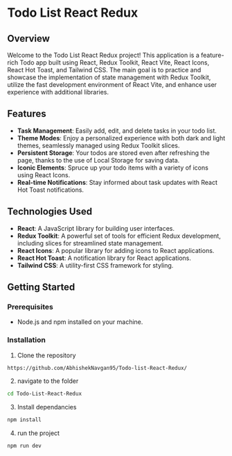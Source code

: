 # Todo List React Redux

## Overview

Welcome to the Todo List React Redux project! This application is a feature-rich Todo app built using React, Redux Toolkit, React Vite, React Icons, React Hot Toast, and Tailwind CSS. The main goal is to practice and showcase the implementation of state management with Redux Toolkit, utilize the fast development environment of React Vite, and enhance user experience with additional libraries.

## Features

- **Task Management**: Easily add, edit, and delete tasks in your todo list.
- **Theme Modes**: Enjoy a personalized experience with both dark and light themes, seamlessly managed using Redux Toolkit slices.
- **Persistent Storage**: Your todos are stored even after refreshing the page, thanks to the use of Local Storage for saving data.
- **Iconic Elements**: Spruce up your todo items with a variety of icons using React Icons.
- **Real-time Notifications**: Stay informed about task updates with React Hot Toast notifications.

## Technologies Used

- **React**: A JavaScript library for building user interfaces.
- **Redux Toolkit**: A powerful set of tools for efficient Redux development, including slices for streamlined state management.
- **React Icons**: A popular library for adding icons to React applications.
- **React Hot Toast**: A notification library for React applications.
- **Tailwind CSS**: A utility-first CSS framework for styling.

## Getting Started

### Prerequisites

- Node.js and npm installed on your machine.

### Installation

1. Clone the repository

```bash
https://github.com/AbhishekNavgan95/Todo-list-React-Redux/

```

2. navigate to the folder

```bash
cd Todo-List-React-Redux
```

3. Install dependancies
   
```bash
npm install
```

4. run the project
   
```bash
npm run dev
```



